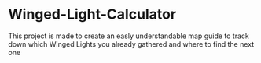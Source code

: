 # Winged-Light-Calculator
This project is made to create an easly understandable map guide to track down which Winged Lights you already gathered and where to find the next one
